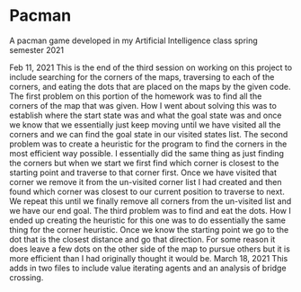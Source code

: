 # Pacman
A pacman game developed in my Artificial Intelligence class spring semester 2021

Feb 11, 2021
This is the end of the third session on working on this project to include searching for the corners of the maps, traversing to each of the corners, and eating the dots that are placed on the maps by the given code.  The first problem on this portion of the homework was to find all the corners of the map that was given.  How I went about solving this was to establish where the start state was and what the goal state was and once we know that we essentially just keep moving until we have visited all the corners and we can find the goal state in our visited states list.
The second problem was to create a heuristic for the program to find the corners in the most efficient way possible.  I essentially did the same thing as just finding the corners but when we start we first find which corner is closest to the starting point and traverse to that corner first.  Once we have visited that corner we remove it from the un-visited corner list I had created and then found which corner was closest to our current position to traverse to next.  We repeat this until we finally remove all corners from the un-visited list and we have our end goal.
The third problem was to find and eat the dots.  How I ended up creating the heuristic for this one was to do essentially the same thing for the corner heuristic.  Once we know the starting point we go to the dot that is the closest distance and go that direction.  For some reason it does leave a few dots on the other side of the map to pursue others but it is more efficient than I had originally thought it would be.
March 18, 2021
This adds in two files to include value iterating agents and an analysis of bridge crossing.
